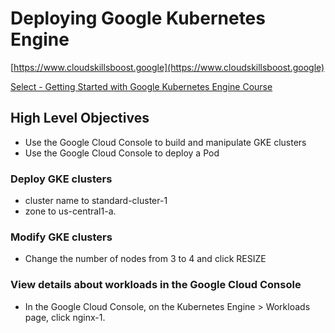 # Deploying Google Kubernetes Engine

[https://www.cloudskillsboost.google](https://www.cloudskillsboost.google)

[Select - Getting Started with Google Kubernetes Engine Course](https://www.cloudskillsboost.google)

## High Level Objectives

- Use the Google Cloud Console to build and manipulate GKE clusters
- Use the Google Cloud Console to deploy a Pod


### Deploy GKE clusters

- cluster name to standard-cluster-1
- zone to us-central1-a.


### Modify GKE clusters

- Change the number of nodes from 3 to 4 and click RESIZE

### View details about workloads in the Google Cloud Console

- In the Google Cloud Console, on the Kubernetes Engine > Workloads page, click nginx-1.